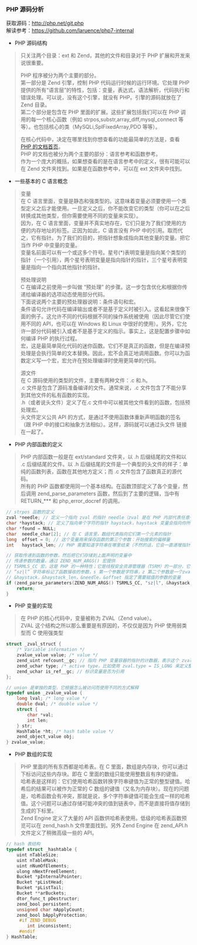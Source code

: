 
### PHP 源码分析
获取源码：http://php.net/git.php  
解读参考：https://github.com/laruence/php7-internal  

- PHP 源码结构  
> 只关注两个目录：ext 和 Zend，其他的文件和目录对于 PHP 扩展和开发来说很重要。  
> 
> PHP 程序被分为两个主要的部分。  
> 第一部分是 Zend 引擎，控制 PHP 代码运行时候的运行环境。它处理 PHP 提供的所有“语言层”的特性，包括：变量，表达式，语法解析，代码执行和错误处理。可以说，没有这个引擎，就没有 PHP。引擎的源码就放在了 Zend 目录。  
> 第二个部分是包含在 PHP 里面的扩展。这些扩展包括我们可以在 PHP 调用的每一个核心函数（例如 strpos,substr,array_diff,mysql_connect 等等）。也包括核心的类（MySQLi,SplFixedArray,PDO 等等）。  
> 
> 在核心代码中，决定在哪里找到你想查看的功能最简单的方法是，查看 [PHP 的文档首页](https://secure.php.net/manual/zh/index.php)。  
> PHP 的文档也被分为两个主要的部分：语言参考和函数参考。  
> 作为一个庞大的概括，如果想查看的是在语言参考中的定义，很有可能可以在 Zend 文件夹找到。如果是在函数参考中，可以在 ext 文件夹中找到。  
> 

- 一些基本的 C 语言概念
> 变量  
> 在 C 语言里面，变量是静态和强类型的。这意味着变量必须要使用一个类型定义之后才能使用。一旦定义之后，你不能改变它的类型（你可以在之后转换成其他类型，但你需要使用不同的变量来实现）。  
> 因为，在 C 语言里面，变量并不真实地存在，它们只是为了我们使用的方便的内存地址的标签。正因为如此，C 语言没有 PHP 中的引用。取而代之，它有指针。为了我们的目的，把指针想象成指向其他变量的变量。把它当作 PHP 中变量的变量。  
> 变量名前面可以有一个或这多个符号。星号(*)表明变量是指向某个类型的指针（一个引用），两个星号表明变量是指向指针的指针，三个星号表明变量是指向一个指向其他指针的指针。  
> 
> 预处理说明  
> C 在编译之前使用一步叫做 “预处理” 的步骤。这一步包含优化和根据你传递给编译器的选项动态使用部分代码。  
> 下面说说两个主要的预处理器说明：条件语句和宏。  
> 条件语句允许代码在编译输出或者不是基于定义时被引入。这看起来很像下面的例子。这允许不同的代码根据不同的操作系统被使用（因此尽管它们使用不同的 API，也可以在 Windows 和 Linux 中很好的使用）。另外，它允许一部分代码被引入或者不是基于定义的指示。事实上，这是配置步骤中如何编译 PHP 的执行过程。  
> 宏，这是最简单简化代码的迷你函数。它们不是真正的函数，但是在编译预处理是会执行简单的文本替换。因此，宏不会真正地调用函数。你可以为函数定义写一个宏，宏允许在预处理编译时使用更简单的代码。  
> 
> 源文件  
> 在 C 源码使用的类型的文件，主要有两种文件：.c 和.h。  
> .c 文件是包含了源码准备编译的文件。通常来说，.c 文件包含了不能分享到其他文件的私有函数的实现。  
> .h（或者说头文件）定义了在.c 文件中可以被其他文件看到的函数，包括预处理宏。  
> 头文件定义公共 API 的方式，是通过不使用函数体重新声明函数的签名（跟 PHP 中的接口和抽象方法相似）。这样，源码就可以通过头文件 链接在一起了。  

- PHP 内部函数的定义
> PHP 内部函数一般是在 ext/standard 文件夹，以 .h 后缀结尾的文件和以 .c 后缀结尾的文件。以 .h 后缀结尾的文件是一个典型的头文件的样子：单纯的函数列表，函数在其他地方定义；而 .c 文件包含了函数真正的源代码。  
> 所有的 PHP 函数都使用同一个基本结构。在函数顶部定义了各个变量，然后调用 zend_parse_parameters 函数，然后到了主要的逻辑，当中有 RETURN_*** 和 php_error_docref 的调用。
```c
// strpos 函数的定义
zval *needle; // 定义一个指向 zval 的指针 needle（zval 是在 PHP 内部代表任意一个 PHP 变量的定义）
char *haystack; // 定义了指向单个字符的指针 haystack，haystack 变量会指向你所传递的 $haystack 字符串变量的第一个字符。haystack + 1 会指向第二个字符，haystack + 2 指向第三个，以此类推。因此，通过逐个递增指针，可以读取整个字符串。
char *found = NULL;
char  needle_char[2]; // 在 C 语言里，数组代表指向它们第一个元素的指针
long  offset = 0; // 这个变量用来保存函数的第三个参数：开始搜索的偏移量
int   haystack_len; // PHP 需要知道字符串在哪里结束（不然的话，它会一直递增指针而不会停止）为了解决这个问题，PHP 也保存了明确的长度，这就是 haystack_len 变量

// 获取传递到函数的参数，然后把它们存储到上面声明的变量中
// 传递参数的数量，通过 ZEND_NUM_ARGS() 宏提供
// TSRMLS_CC 宏，这是 PHP 的一种特性；它是线程安全资源管理器（TSRM）的一部分，它保证 PHP 不会在多线程之间混乱变量
// ”sz|l” 字符串标记了函数接收的参数，s 第一个参数是字符串，z 第二个参数是一个zval结构体、任意的变量，| 标识接下来的参数是可选的，l 第三个参数是long类型（整型）
// &haystack，&haystack_len，&needle，&offset 指定了需要赋值的参数的变量
if (zend_parse_parameters(ZEND_NUM_ARGS() TSRMLS_CC, "sz|l", &haystack, &haystack_len, &needle, &offset) == FAILURE) {
    return;
}
```

- PHP 变量的实现
> 在 PHP 的核心代码中，变量被称为 ZVAL（Zend value）。  
> ZVAL 这个结构之所以那么重要是有原因的，不仅仅是因为 PHP 使用弱类型而 C 使用强类型
```c
struct _zval_struct {
    /* Variable information */
    zvalue_value value; /* value */
    zend_uint refcount__gc; // 指向 PHP 变量容器的指针的计数器，表示这个 zval 的引用数目
    zend_uchar type; /* active type，比如使用 zval.type = IS_LONG 来定义整型数据 */
    zend_uchar is_ref__gc; // 标识变量是否为引用
};

// union 是单独的类型，它根据怎么被访问而使用不同的方式解释
typedef union _zvalue_value {
    long lval; /* long value */
    double dval; /* double value */
    struct {
        char *val;
        int len;
    } str;
    HashTable *ht; /* hash table value */
    zend_object_value obj;
} zvalue_value;
```

- PHP 数组的实现
> PHP 里面的所有东西都是哈希表。在 C 里面，数组是内存块，你可以通过下标访问这些内存块。即在 C 里面的数组只能使用整数且有序的键值。  
> 哈希表是这样的：它们使用哈希函数转换字符串键值为正常的整型键值。哈希后的结果可以被作为正常的 C 数组的键值（又名为内存块）。现在的问题是，哈希函数会有冲突，那就是说，多个字符串键值可能会生成一样的哈希值。这个问题可以通过存储可能冲突的值到链表中，而不是直接将值存储到生成的下标里。  
> Zend Engine 定义了大量的 API 函数供哈希表使用。低级的哈希表函数预览可以在 zend_hash.h 文件里面找到。另外 Zend Engine 在 zend_API.h 文件定义了稍微高级一些的 API。  
```c
// hash 表结构
typedef struct _hashtable {
    uint nTableSize;
    uint nTableMask;
    uint nNumOfElements;
    ulong nNextFreeElement;
    Bucket *pInternalPointer;
    Bucket *pListHead;
    Bucket *pListTail;
    Bucket **arBuckets;
    dtor_func_t pDestructor;
    zend_bool persistent;
    unsigned char nApplyCount;
    zend_bool bApplyProtection;
     #if ZEND_DEBUG
        int inconsistent;
     #endif
} HashTable;
```
